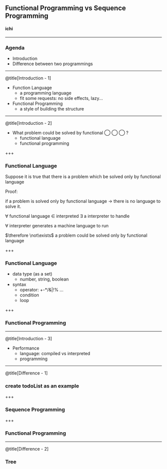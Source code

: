 ## Functional Programming vs Sequence Programming

#### <span class="speaker">ichi</span>

---

### Agenda

* Introduction
* Difference between two programmings

---
@title[Introduction - 1]

* Function Language
  * a programming language
  * fit some requests: no side effects, lazy...
* Functional Programming
  * a style of building the structure

---
@title[Introduction - 2]

* What problem could be solved by functional ◯ ◯ ◯ ?
  * functional language
  * functional programming

+++

### Functional Language

Suppose it is true that there is a problem which be solved only by functional language

Proof:

if a problem is solved only by functional language $\rightarrow$ there is no language to solve it.

$\forall$ functional language $\in$  interpreted $\exists$ a interpreter to handle

$\forall$ interpreter generates a machine language to run

$\therefore \not\exists$ a problem could be solved only by functional language


+++

### Functional Language

* data type (as a set)
  * number, string, boolean
* syntax
  * operator: +-*/&|!% ...
  * condition
  * loop

+++

### Functional Programming

---
@title[Introduction - 3]

* Performance
  * language: compiled vs interpreted
  * programming

---
@title[Difference - 1]

### create todoList as an example

+++

### Sequence Programming


+++

### Functional Programming

---
@title[Difference - 2]

### Tree

